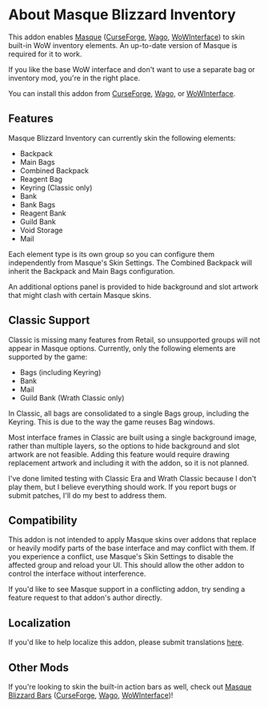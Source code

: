 # About Masque Blizzard Inventory

This addon enables [Masque](https://github.com/SFX-WoW/Masque) ([CurseForge](https://www.curseforge.com/wow/addons/masque), [Wago](https://addons.wago.io/addons/masque), [WoWInterface](https://www.wowinterface.com/downloads/info12097-Masque.html)) to skin built-in WoW inventory elements.  An up-to-date version of Masque is required for it to work.

If you like the base WoW interface and don't want to use a separate bag or inventory mod, you're in the right place.

You can install this addon from [CurseForge](https://www.curseforge.com/wow/addons/masque-blizz-inventory "CurseForge"), [Wago](https://addons.wago.io/addons/masqueblizzinv), or [WoWInterface](https://www.wowinterface.com/downloads/info26503-MasqueBlizzardInventory.html).

## Features

Masque Blizzard Inventory can currently skin the following elements:

* Backpack
* Main Bags
* Combined Backpack
* Reagent Bag
* Keyring (Classic only)
* Bank
* Bank Bags
* Reagent Bank
* Guild Bank
* Void Storage
* Mail

Each element type is its own group so you can configure them independently from Masque's Skin Settings.  The Combined Backpack will inherit the Backpack and Main Bags configuration.

An additional options panel is provided to hide background and slot artwork that might clash with certain Masque skins.

## Classic Support

Classic is missing many features from Retail, so unsupported groups will not appear in Masque options.  Currently, only the following elements are supported by the game:

* Bags (including Keyring)
* Bank
* Mail
* Guild Bank (Wrath Classic only)

In Classic, all bags are consolidated to a single Bags group, including the Keyring.  This is due to the way the game reuses Bag windows.

Most interface frames in Classic are built using a single background image, rather than multiple layers, so the options to hide background and slot artwork are not feasible.  Adding this feature would require drawing replacement artwork and including it with the addon, so it is not planned.

I've done limited testing with Classic Era and Wrath Classic because I don't play them, but I believe everything should work.  If you report bugs or submit patches, I'll do my best to address them.

## Compatibility

This addon is not intended to apply Masque skins over addons that replace or heavily modify parts of the base interface and may conflict with them.  If you experience a conflict, use Masque's Skin Settings to disable the affected group and reload your UI. This should allow the other addon to control the interface without interference.

If you'd like to see Masque support in a conflicting addon, try sending a feature request to that addon's author directly.

## Localization

If you'd like to help localize this addon, please submit translations [here](https://www.curseforge.com/wow/addons/masque-blizz-inventory/localization).

## Other Mods

If you're looking to skin the built-in action bars as well, check out [Masque Blizzard Bars](/kstange/MasqueBlizzBars) ([CurseForge](https://www.curseforge.com/wow/addons/masque-blizz-bars-revived "CurseForge"), [Wago](https://addons.wago.io/addons/masqueblizzbars), [WoWInterface](https://www.wowinterface.com/downloads/info26502-MasqueBlizzardBars.html))!
